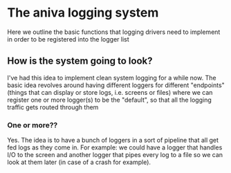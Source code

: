 # The aniva logging system

Here we outline the basic functions that logging drivers need to implement in order to be registered
into the logger list

## How is the system going to look?

I've had this idea to implement clean system logging for a while now. The basic idea revolves around having different 
loggers for different "endpoints" (things that can display or store logs, i.e. screens or files) where we can register
one or more logger(s) to be the "default", so that all the logging traffic gets routed through them

### One or more??

Yes. The idea is to have a bunch of loggers in a sort of pipeline that all get fed logs as they come in.
For example: we could have a logger that handles I/O to the screen and another logger that pipes every log
to a file so we can look at them later (in case of a crash for example).

